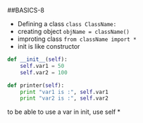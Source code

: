 ##BASICS-8
* Defining a class `class ClassName:`
* creating object `objName = className()`
* improting class `from className import *`
* init is like constructor
```python
def __init__(self):
	self.var1 = 50
	self.var2 = 100

def printer(self):
	print "var1 is :", self.var1
	print "var2 is :", self.var2
```
to be able to use a var in init, use self
* 